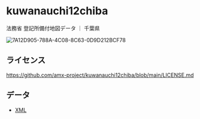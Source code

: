# kuwanauchi12chiba
法務省 登記所備付地図データ ｜ 千葉県

![7A12D905-788A-4C08-8C63-0D9D212BCF78](https://user-images.githubusercontent.com/416977/214225195-ce28d8b0-02d3-4db9-8400-170a74718302.png)

## ライセンス
https://github.com/amx-project/kuwanauchi12chiba/blob/main/LICENSE.md

## データ
* [XML](https://github.com/amx-project/kuwanauchi12chiba/tree/main/xml)

